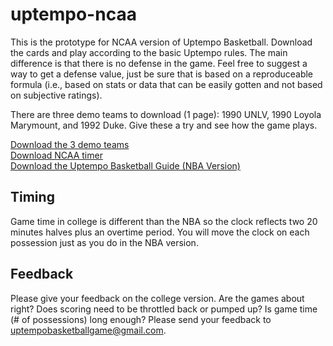 # uptempo-ncaa
This is the prototype for NCAA version of Uptempo Basketball. Download the cards and play according to the basic Uptempo rules. The main difference is that there is no defense in the game. Feel free to suggest a way to get a defense value, just be sure that is based on a reproduceable formula (i.e., based on stats or data that can be easily gotten and not based on subjective ratings). 

There are three demo teams to download (1 page): 1990 UNLV, 1990 Loyola Marymount, and 1992 Duke. Give these a try and see how the game plays.

[Download the 3 demo teams](https://github.com/brianhaferkamp/uptempo-ncaa/raw/main/Uptempo_Basketball_NCAA_1990s_Decade_Sweet-16.pdf)\
[Download NCAA timer](https://github.com/brianhaferkamp/uptempo-ncaa/raw/main/Uptempo_Basketball_NCAA_Timer.pdf)\
[Download the Uptempo Basketball Guide (NBA Version)](https://github.com/brianhaferkamp/basketball-game/raw/main/Uptempo%20Basketball%20Game%20Guide.pdf)

## Timing

Game time in college is different than the NBA so the clock reflects two 20 minutes halves plus an overtime period. You will move the clock on each possession just as you do in the NBA version.

## Feedback

Please give your feedback on the college version. Are the games about right? Does scoring need to be throttled back or pumped up? Is game time (# of possessions) long enough? Please send your feedback to uptempobasketballgame@gmail.com.
